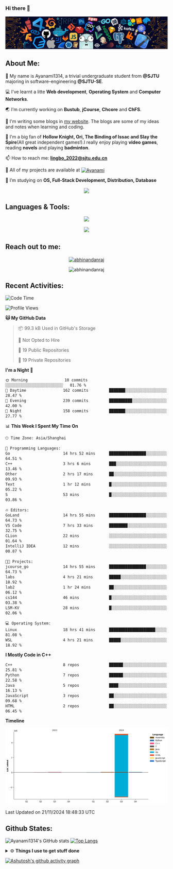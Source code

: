 ### Hi there 👋

![image](https://github.com/Ayanami1314/Ayanami1314/blob/master/assets/Programming.png)

## **About Me:**

🔭 My name is Ayanami1314, a trivial undergraduate student from **@SJTU** majoring in software-engineering **@SJTU-SE**.

💻 I’ve learnt a litte **Web development**, **Operating System** and **Computer Networks**.

🌏 I’m currently working on **Bustub**, **jCourse**, **Chcore** and **ChFS**.

📒 I'm writing some blogs in <a href="https://ayanami1314.github.io/">my website</a>. The blogs are some of my ideas and notes when learning and coding.

📜 I'm a big fan of **Hollow Knight, Ori, The Binding of Issac and Slay the Spire**(All great independent games!).I really enjoy playing **video games**, reading **novels** and playing **badminton**.

📫 How to reach me: **lingbo_2022@sjtu.edu.cn**

💬 All of my projects are available at <a href="https://github.com/Ayanami1314" target="blank"><img align="center" src="https://raw.githubusercontent.com/rahuldkjain/github-profile-readme-generator/master/src/images/icons/Social/github.svg" alt="Ayanami" height="30" width="40" /></a>

🌱 I’m studying on **OS, Full-Stack Development, Distribution, Database**

<p align="center">
   <img align="center" src="https://github-readme-streak-stats.herokuapp.com/?user=Ayanami1314&theme=radical&hide_border=true"/>
</p>

## **Languages & Tools:**

<p align="center">
  <a href="https://skillicons.dev">
    <img src="https://skillicons.dev/icons?i=c,cpp,go,java,python,ts,react,spring" />
  </a>
</p>
<p align="center">
  <a href="https://skillicons.dev">
    <img src="https://skillicons.dev/icons?i=linux,docker,vim,vscode,git,mongodb,mysql,postgresql,redis,rabbitmq,nginx" />
  </a>
</p>

## **Reach out to me:** ️

<p align="center">
<a href="https://Ayanami1314.github.io" target="_blank"><img align="center" src="https://img.shields.io/badge/Website-3b5998?style=flat-square&logo=google-chrome&logoColor=white" alt="abhinandanraj" /></a>
<p align="center"> <img src="https://komarev.com/ghpvc/?username=Ayanami1314&label=Visitors&color=0088cc&style=flat-square" alt="abhinandanraj" /> </p>

## **Recent Activities:**

<!--START_SECTION:waka-->
![Code Time](http://img.shields.io/badge/Code%20Time-1%2C168%20hrs%208%20mins-blue)

![Profile Views](http://img.shields.io/badge/Profile%20Views-2-blue)

**🐱 My GitHub Data** 

> 📦 99.3 kB Used in GitHub's Storage 
 > 
> 🚫 Not Opted to Hire
 > 
> 📜 19 Public Repositories 
 > 
> 🔑 19 Private Repositories 
 > 
**I'm a Night 🦉** 

```text
🌞 Morning                10 commits          ░░░░░░░░░░░░░░░░░░░░░░░░░   01.76 % 
🌆 Daytime                162 commits         ███████░░░░░░░░░░░░░░░░░░   28.47 % 
🌃 Evening                239 commits         ██████████░░░░░░░░░░░░░░░   42.00 % 
🌙 Night                  158 commits         ███████░░░░░░░░░░░░░░░░░░   27.77 % 
```


📊 **This Week I Spent My Time On** 

```text
🕑︎ Time Zone: Asia/Shanghai

💬 Programming Languages: 
Go                       14 hrs 52 mins      ████████████████░░░░░░░░░   64.51 % 
C++                      3 hrs 6 mins        ███░░░░░░░░░░░░░░░░░░░░░░   13.46 % 
Other                    2 hrs 17 mins       ██░░░░░░░░░░░░░░░░░░░░░░░   09.93 % 
Text                     1 hr 12 mins        █░░░░░░░░░░░░░░░░░░░░░░░░   05.22 % 
S                        53 mins             █░░░░░░░░░░░░░░░░░░░░░░░░   03.86 % 

🔥 Editors: 
GoLand                   14 hrs 55 mins      ████████████████░░░░░░░░░   64.73 % 
VS Code                  7 hrs 33 mins       ████████░░░░░░░░░░░░░░░░░   32.75 % 
CLion                    22 mins             ░░░░░░░░░░░░░░░░░░░░░░░░░   01.64 % 
IntelliJ IDEA            12 mins             ░░░░░░░░░░░░░░░░░░░░░░░░░   00.87 % 

🐱‍💻 Projects: 
jcourse_go               14 hrs 55 mins      ████████████████░░░░░░░░░   64.73 % 
labs                     4 hrs 21 mins       █████░░░░░░░░░░░░░░░░░░░░   18.92 % 
lab2                     1 hr 24 mins        ██░░░░░░░░░░░░░░░░░░░░░░░   06.12 % 
cs144                    46 mins             █░░░░░░░░░░░░░░░░░░░░░░░░   03.38 % 
LSM-KV                   28 mins             █░░░░░░░░░░░░░░░░░░░░░░░░   02.06 % 

💻 Operating System: 
Linux                    18 hrs 41 mins      ████████████████████░░░░░   81.08 % 
WSL                      4 hrs 21 mins       █████░░░░░░░░░░░░░░░░░░░░   18.92 % 
```

**I Mostly Code in C++** 

```text
C++                      8 repos             ██████░░░░░░░░░░░░░░░░░░░   25.81 % 
Python                   7 repos             ██████░░░░░░░░░░░░░░░░░░░   22.58 % 
Java                     5 repos             ████░░░░░░░░░░░░░░░░░░░░░   16.13 % 
JavaScript               3 repos             ██░░░░░░░░░░░░░░░░░░░░░░░   09.68 % 
HTML                     2 repos             ██░░░░░░░░░░░░░░░░░░░░░░░   06.45 % 
```



**Timeline**

![Lines of Code chart](https://raw.githubusercontent.com/Ayanami1314/Ayanami1314/master/assets/bar_graph.png)


 Last Updated on 21/11/2024 18:48:33 UTC
<!--END_SECTION:waka-->

## **Github States:**

![Ayanami1314's GitHub stats](https://github-readme-stats.vercel.app/api?username=Ayanami1314&show_icons=true&bg_color=00000000)
[![Top Langs](https://github-readme-stats.vercel.app/api/top-langs/?username=Ayanami1314&layout=donut)](https://github.com/anuraghazra/github-readme-stats)

<details>
  <summary>⚙️ <b> Things I use to get stuff done</b></summary>
  	<ul>
  	   <li><b>OS:</b> Ubuntu 24.04 / Windows 11 / Fedora 40(wsl2) </li>
	     <li><b>Laptop:OMEN by HP Laptop</b> </li>
  	   <li><b>Browser: </b> Google Browser</li>
	     <li><b>Code Editor:</b> VSCode / IntelliJ / GoLand</li>
	     <li><b>To Stay Updated:</b> Nov 21th 2024</li>
	    <br />
	</ul>
</details>

[![Ashutosh's github activity graph](https://github-readme-activity-graph.vercel.app/graph?username=Ayanami1314&theme=react-dark)](https://github.com/ashutosh00710/github-readme-activity-graph)
